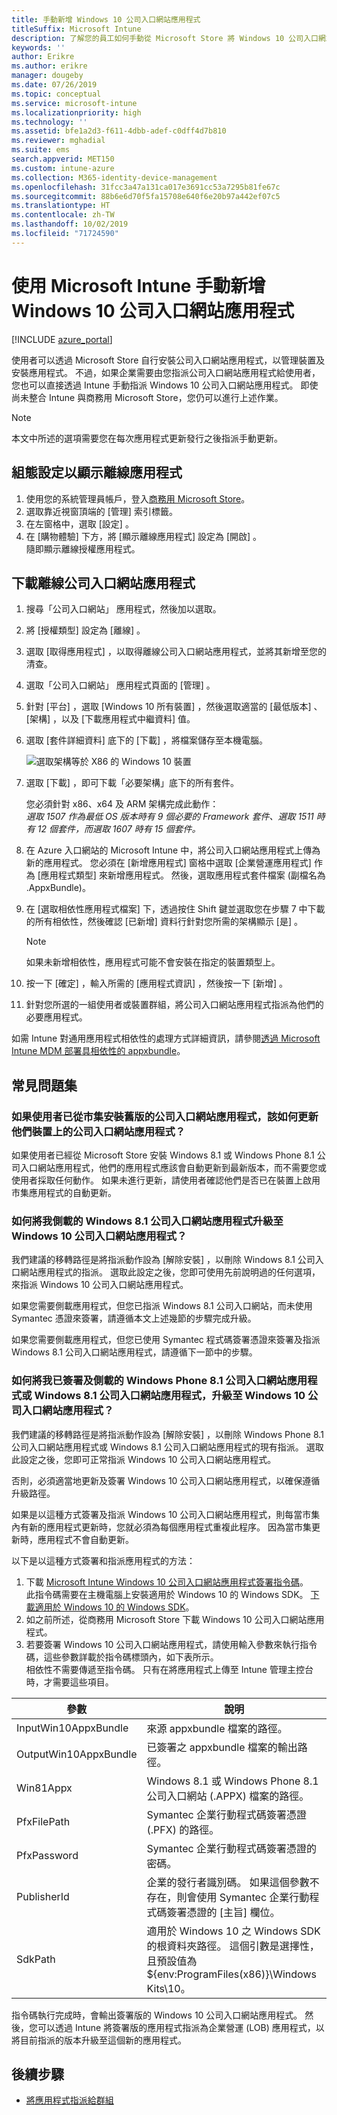 ```yaml
---
title: 手動新增 Windows 10 公司入口網站應用程式
titleSuffix: Microsoft Intune
description: 了解您的員工如何手動從 Microsoft Store 將 Windows 10 公司入口網站應用程式新增到他們的電腦上。
keywords: ''
author: Erikre
ms.author: erikre
manager: dougeby
ms.date: 07/26/2019
ms.topic: conceptual
ms.service: microsoft-intune
ms.localizationpriority: high
ms.technology: ''
ms.assetid: bfe1a2d3-f611-4dbb-adef-c0dff4d7b810
ms.reviewer: mghadial
ms.suite: ems
search.appverid: MET150
ms.custom: intune-azure
ms.collection: M365-identity-device-management
ms.openlocfilehash: 31fcc3a47a131ca017e3691cc53a7295b81fe67c
ms.sourcegitcommit: 88b6e6d70f5fa15708e640f6e20b97a442ef07c5
ms.translationtype: HT
ms.contentlocale: zh-TW
ms.lasthandoff: 10/02/2019
ms.locfileid: "71724590"
---
```

# <a name="manually-add-the-windows-10-company-portal-app-by-using-microsoft-intune"></a>使用 Microsoft Intune 手動新增 Windows 10 公司入口網站應用程式

[!INCLUDE [azure_portal](../includes/azure_portal.md)]

使用者可以透過 Microsoft Store 自行安裝公司入口網站應用程式，以管理裝置及安裝應用程式。 不過，如果企業需要由您指派公司入口網站應用程式給使用者，您也可以直接透過 Intune 手動指派 Windows 10 公司入口網站應用程式。 即使尚未整合 Intune 與商務用 Microsoft Store，您仍可以進行上述作業。

 > [!NOTE]
 > 本文中所述的選項需要您在每次應用程式更新發行之後指派手動更新。

## <a name="configure-settings-to-show-offline-apps"></a>組態設定以顯示離線應用程式
1. 使用您的系統管理員帳戶，登入[商務用 Microsoft Store](https://www.microsoft.com/business-store)。
2. 選取靠近視窗頂端的 [管理]  索引標籤。
3. 在左窗格中，選取 [設定]  。
4. 在 [購物體驗]  下方，將 [顯示離線應用程式]  設定為 [開啟]  。  
    隨即顯示離線授權應用程式。

## <a name="download-the-offline-company-portal-app"></a>下載離線公司入口網站應用程式
1. 搜尋「公司入口網站」  應用程式，然後加以選取。
2. 將 [授權類型]  設定為 [離線]  。
3. 選取 [取得應用程式]  ，以取得離線公司入口網站應用程式，並將其新增至您的清查。
4. 選取「公司入口網站」  應用程式頁面的 [管理]  。
5. 針對 [平台]  ，選取 [Windows 10 所有裝置]  ，然後選取適當的 [最低版本]  、[架構]  ，以及 [下載應用程式中繼資料]  值。 
6. 選取 [套件詳細資料]  底下的 [下載]  ，將檔案儲存至本機電腦。

    ![選取架構等於 X86 的 Windows 10 裝置](./media/app-sideload-windows/Win10CP-all-devices.png)

7. 選取 [下載]  ，即可下載「必要架構」底下的所有套件。  

    您必須針對 x86、x64 及 ARM 架構完成此動作：<br> 
    *選取 1507 作為最低 OS 版本時有 9 個必要的 Framework 套件、選取 1511 時有 12 個套件，而選取 1607 時有 15 個套件。*

8. 在 Azure 入口網站的 Microsoft Intune 中，將公司入口網站應用程式上傳為新的應用程式。 您必須在 [新增應用程式]  窗格中選取 [企業營運應用程式] 作為 [應用程式類型]  來新增應用程式。 然後，選取應用程式套件檔案 (副檔名為 .AppxBundle)。

9. 在 [選取相依性應用程式檔案]  下，透過按住 Shift 鍵並選取您在步驟 7 中下載的所有相依性，然後確認 [已新增]  資料行針對您所需的架構顯示 [是]  。

     > [!NOTE]
     > 如果未新增相依性，應用程式可能不會安裝在指定的裝置類型上。

10. 按一下 [確定]  ，輸入所需的 [應用程式資訊]  ，然後按一下 [新增]  。

11. 針對您所選的一組使用者或裝置群組，將公司入口網站應用程式指派為他們的必要應用程式。  

如需 Intune 對通用應用程式相依性的處理方式詳細資訊，請參閱[透過 Microsoft Intune MDM 部署具相依性的 appxbundle](https://blogs.technet.microsoft.com/configmgrdogs/2016/11/30/deploying-an-appxbundle-with-dependencies-via-microsoft-intune-mdm/)。  

## <a name="frequently-asked-questions"></a>常見問題集 
### <a name="how-do-i-update-the-company-portal-app-on-my-users-devices-if-they-have-already-installed-the-older-apps-from-the-store"></a>如果使用者已從市集安裝舊版的公司入口網站應用程式，該如何更新他們裝置上的公司入口網站應用程式？
如果使用者已經從 Microsoft Store 安裝 Windows 8.1 或 Windows Phone 8.1 公司入口網站應用程式，他們的應用程式應該會自動更新到最新版本，而不需要您或使用者採取任何動作。 如果未進行更新，請使用者確認他們是否已在裝置上啟用市集應用程式的自動更新。   

### <a name="how-do-i-upgrade-my-sideloaded-windows-81-company-portal-app-to-the-windows-10-company-portal-app"></a>如何將我側載的 Windows 8.1 公司入口網站應用程式升級至 Windows 10 公司入口網站應用程式？
我們建議的移轉路徑是將指派動作設為 [解除安裝]  ，以刪除 Windows 8.1 公司入口網站應用程式的指派。 選取此設定之後，您即可使用先前說明過的任何選項，來指派 Windows 10 公司入口網站應用程式。  

如果您需要側載應用程式，但您已指派 Windows 8.1 公司入口網站，而未使用 Symantec 憑證來簽署，請遵循本文上述幾節的步驟完成升級。

如果您需要側載應用程式，但您已使用 Symantec 程式碼簽署憑證來簽署及指派 Windows 8.1 公司入口網站應用程式，請遵循下一節中的步驟。

### <a name="how-do-i-upgrade-my-signed-and-sideloaded-windows-phone-81-company-portal-app-or-windows-81-company-portal-app-to-the-windows-10-company-portal-app"></a>如何將我已簽署及側載的 Windows Phone 8.1 公司入口網站應用程式或 Windows 8.1 公司入口網站應用程式，升級至 Windows 10 公司入口網站應用程式？
我們建議的移轉路徑是將指派動作設為 [解除安裝]  ，以刪除 Windows Phone 8.1 公司入口網站應用程式或 Windows 8.1 公司入口網站應用程式的現有指派。 選取此設定之後，您即可正常指派 Windows 10 公司入口網站應用程式。  

否則，必須適當地更新及簽署 Windows 10 公司入口網站應用程式，以確保遵循升級路徑。  

如果是以這種方式簽署及指派 Windows 10 公司入口網站應用程式，則每當市集內有新的應用程式更新時，您就必須為每個應用程式重複此程序。 因為當市集更新時，應用程式不會自動更新。  

以下是以這種方式簽署和指派應用程式的方法：

1. 下載 [Microsoft Intune Windows 10 公司入口網站應用程式簽署指令碼](https://aka.ms/win10cpscript)。  
    此指令碼需要在主機電腦上安裝適用於 Windows 10 的 Windows SDK。 [下載適用於 Windows 10 的 Windows SDK](https://go.microsoft.com/fwlink/?LinkId=619296)。
2. 如之前所述，從商務用 Microsoft Store 下載 Windows 10 公司入口網站應用程式。  
3. 若要簽署 Windows 10 公司入口網站應用程式，請使用輸入參數來執行指令碼，這些參數詳載於指令碼標頭內，如下表所示。  
    相依性不需要傳遞至指令碼。 只有在將應用程式上傳至 Intune 管理主控台時，才需要這些項目。

| 參數 |  說明  |
|---|---|
| InputWin10AppxBundle  |  來源 appxbundle 檔案的路徑。 |
| OutputWin10AppxBundle | 已簽署之 appxbundle 檔案的輸出路徑。 
| Win81Appx  | Windows 8.1 或 Windows Phone 8.1 公司入口網站 (.APPX) 檔案的路徑。 |
| PfxFilePath  |  Symantec 企業行動程式碼簽署憑證 (.PFX) 的路徑。  |
| PfxPassword  | Symantec 企業行動程式碼簽署憑證的密碼。 |
| PublisherId | 企業的發行者識別碼。 如果這個參數不存在，則會使用 Symantec 企業行動程式碼簽署憑證的 [主旨] 欄位。 |
| SdkPath | 適用於 Windows 10 之 Windows SDK 的根資料夾路徑。 這個引數是選擇性，且預設值為 ${env:ProgramFiles(x86)}\Windows Kits\10。  |

指令碼執行完成時，會輸出簽署版的 Windows 10 公司入口網站應用程式。 然後，您可以透過 Intune 將簽署版的應用程式指派為企業營運 (LOB) 應用程式，以將目前指派的版本升級至這個新的應用程式。  

## <a name="next-steps"></a>後續步驟

- [將應用程式指派給群組](apps-deploy.md)

